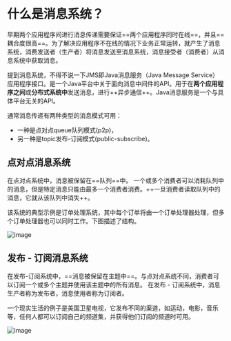 # 什么是消息系统？
早期两个应用程序间进行消息传递需要保证==两个应用程序同时在线==，并且==耦合度很高==。为了解决应用程序不在线的情况下业务正常运转，就产生了消息系统，消费发送者（生产者）将消息发送至消息系统，消息接受者（消费者）从消息系统中获取消息。

提到消息系统，不得不说一下JMS即Java消息服务（Java Message Service）应用程序接口。是一个Java平台中关于面向消息中间件的API。用于在**两个应用程序之间**或**分布式系统中**发送消息，进行++异步通信++。Java消息服务是一个与具体平台无关的API。

通常消息传递有两种类型的消息模式可用：
- 一种是点对点queue队列模式(p2p)，
- 另一种是topic发布-订阅模式(public-subscribe)。


## 点对点消息系统

在点对点系统中，消息被保留在==队列==中。 一个或多个消费者可以消耗队列中的消息，但是特定消息只能由最多一个消费者消费。++一旦消费者读取队列中的消息，它就从该队列中消失++。

该系统的典型示例是订单处理系统，其中每个订单将由一个订单处理器处理，但多个订单处理器也可以同时工作。下图描述了结构。

![image](http://p3.pstatp.com/large/pgc-image/1528357032113395430e814)

## 发布 - 订阅消息系统

在发布-订阅系统中，==消息被保留在主题中==。与点对点系统不同，消费者可以订阅一个或多个主题并使用该主题中的所有消息。 在发布 - 订阅系统中，消息生产者称为发布者，消息使用者称为订阅者。

一个现实生活的例子是美国卫星电视，它发布不同的渠道，如运动，电影，音乐等，任何人都可以订阅自己的频道集，并获得他们订阅的频道时可用。

![image](http://p3.pstatp.com/large/pgc-image/1528357032215ef98d27b30)

